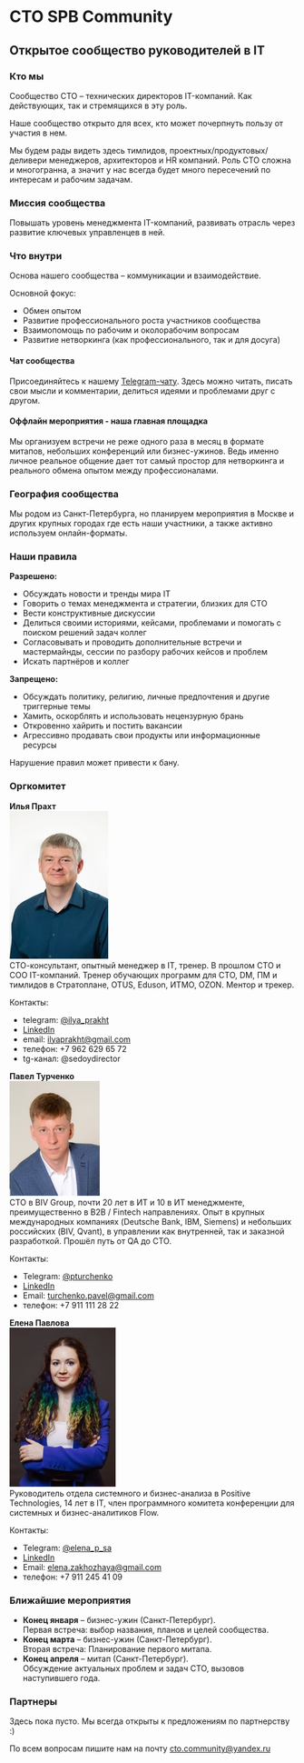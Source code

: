 # CTO SPB Community

## Открытое сообщество руководителей в IT

### Кто мы

Сообщество СТО – технических директоров IT-компаний. Как действующих, так и стремящихся в эту роль.

Наше сообщество открыто для всех, кто может почерпнуть пользу от участия в нем.

Мы будем рады видеть здесь тимлидов, проектных/продуктовых/деливери менеджеров, архитекторов и HR компаний. Роль СТО сложна и многогранна, а значит у нас всегда будет много пересечений по интересам и рабочим задачам.

### Миссия сообщества

Повышать уровень менеджмента IT-компаний, развивать отрасль через развитие ключевых управленцев в ней.

### Что внутри

Основа нашего сообщества – коммуникации и взаимодействие.   

Основной фокус:
- Обмен опытом
- Развитие профессионального роста участников сообщества
- Взаимопомощь по рабочим и околорабочим вопросам
- Развитие нетворкинга (как профессионального, так и для досуга)

#### Чат сообщества
Присоединяйтесь к нашему [Telegram-чату](https://t.me/+Dgm2o8d5RahiZWZi). Здесь можно читать, писать свои мысли и комментарии, делиться идеями и проблемами друг с другом.

#### Оффлайн мероприятия - наша главная площадка
Мы организуем встречи не реже одного раза в месяц в формате митапов, небольших конференций или бизнес-ужинов. Ведь именно личное реальное общение дает тот самый простор для нетворкинга и реального обмена опытом между профессионалами.

### География сообщества

Мы родом из Санкт-Петербурга, но планируем мероприятия в Москве и других крупных городах где есть наши участники, а также активно используем онлайн-форматы.

### Наши правила

**Разрешено:**  

- Обсуждать новости и тренды мира IT  
- Говорить о темах менеджмента и стратегии, близких для СТО  
- Вести конструктивные дискуссии  
- Делиться своими историями, кейсами, проблемами и помогать с поиском решений задач коллег  
- Согласовывать и проводить дополнительные встречи и мастермайнды, сессии по разбору рабочих кейсов и проблем  
- Искать партнёров и коллег  

**Запрещено:** 
 
- Обсуждать политику, религию, личные предпочтения и другие триггерные темы   
- Хамить, оскорблять и использовать нецензурную брань  
- Откровенно хайрить и постить вакансии  
- Агрессивно продавать свои продукты или информационные ресурсы  

Нарушение правил может привести к бану.

### Оргкомитет

**Илья Прахт**  
![Илья Прахт](./ilya_prakht.jpg)  
СТО-консультант, опытный менеджер в IT, тренер. В прошлом СТО и СОО IT-компаний. Тренер обучающих программ для СТО, DM, ПМ и тимлидов в Стратоплане, OTUS, Eduson, ИТМО, OZON. Ментор и трекер.  

Контакты:  
- telegram: [@ilya_prakht](https://t.me/ilya_prakht)  
- [LinkedIn](https://www.linkedin.com/in/ilya-prakht/)  
- email: ilyaprakht@gmail.com  
- телефон: +7 962 629 65 72  
- tg-канал: @sedoydirector  

**Павел Турченко**  
![Павел Турченко](./pavel_turchenko.jpg)    
CTO в BIV Group, почти 20 лет в ИТ и 10 в ИТ менеджменте, преимущественно в B2B / Fintech направлениях. Опыт в крупных международных компаниях (Deutsche Bank, IBM, Siemens) и небольших российских (BIV, Qvant), в управлении как внутренней, так и заказной разработкой. Прошёл путь от QA до CTO.  

Контакты:  
- Telegram: [@pturchenko](https://t.me/pturchenko)  
- [LinkedIn](https://www.linkedin.com/in/pavel-turchenko/)  
- Email: turchenko.pavel@gmail.com  
- телефон: +7 911 111 28 22  

**Елена Павлова**  
![Елена Павлова](./elena_pavlova.jpg)      
Руководитель отдела системного и бизнес-анализа в Positive Technologies, 14 лет в IT, член программного комитета конференции для системных и бизнес-аналитиков Flow.  

Контакты:  
- Telegram: [@elena_p_sa](https://t.me/elena_p_sa)  
- [LinkedIn](https://www.linkedin.com/in/elena-v-pavlova/)  
- Email: elena.zakhozhaya@gmail.com
- телефон: +7 911 245 41 09  

### Ближайшие мероприятия

- **Конец января** – бизнес-ужин (Санкт-Петербург).  
  Первая встреча: выбор названия, планов и целей сообщества.
- **Конец марта** – бизнес-ужин (Санкт-Петербург).  
  Вторая встреча: Планирование первого митапа.
- **Конец апреля** – митап (Санкт-Петербург).  
  Обсуждение актуальных проблем и задач СТО, вызовов наступившего года.

### Партнеры

Здесь пока пусто. Мы всегда открыты к предложениям по партнерству :)

По всем вопросам пишите нам на почту cto.community@yandex.ru

